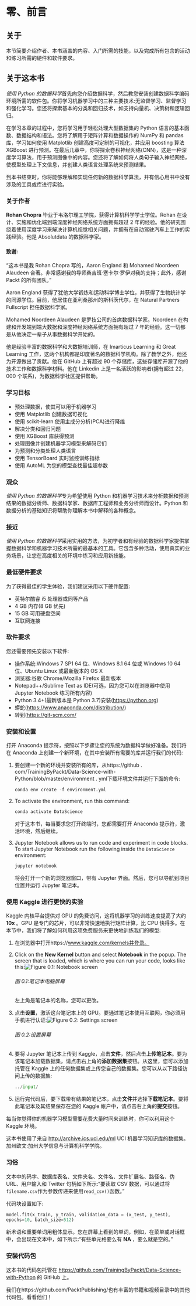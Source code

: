 

# 零、前言

## 关于

本节简要介绍作者、本书涵盖的内容、入门所需的技能，以及完成所有包含的活动和练习所需的硬件和软件要求。

## 关于这本书

*使用 Python 的数据科学*首先向您介绍数据科学，然后教您安装创建数据科学编码环境所需的软件包。你将学习机器学习中的三种主要技术:无监督学习、监督学习和强化学习。您还将探索基本的分类和回归技术，如支持向量机、决策树和逻辑回归。

在学习本章的过程中，您将学习用于轻松处理大型数据集的 Python 语言的基本函数、数据结构和语法。您将了解用于矩阵计算和数据操作的 NumPy 和 pandas 库，学习如何使用 Matplotlib 创建高度可定制的可视化，并应用 boosting 算法 XGBoost 进行预测。在最后几章中，你将探索卷积神经网络(CNN)，这是一种深度学习算法，用于预测图像中的内容。您还将了解如何将人类句子输入神经网络，使模型处理上下文信息，并创建人类语言处理系统来预测结果。

到本书结束时，你将能够理解和实现任何新的数据科学算法，并有信心用书中没有涉及的工具或库进行实验。

### 关于作者

**Rohan Chopra** 毕业于韦洛尔理工学院，获得计算机科学学士学位。Rohan 在设计、实施和优化端到端深度神经网络系统方面拥有超过 2 年的经验。他的研究围绕着使用深度学习来解决计算机视觉相关问题，并拥有在自动驾驶汽车上工作的实践经验。他是 Absolutdata 的数据科学家。

#### 致谢:

“这本书是我 Rohan Chopra 写的，Aaron England 和 Mohamed Noordeen Alaudeen 合著。非常感谢我的导师桑吉班·塞卡尔·罗伊对我的支持；此外，感谢 Packt 的所有团队。”

Aaron England 获得了犹他大学锻炼和运动科学博士学位，并获得了生物统计学的同源学位。目前，他居住在亚利桑那州的斯科茨代尔，在 Natural Partners Fullscript 担任数据科学家。

Mohamed Noordeen Alaudeen 是罗技公司的首席数据科学家。Noordeen 在构建和开发端到端大数据和深度神经网络系统方面拥有超过 7 年的经验。这一切都是从他决定一辈子从事数据科学开始的。

他是经验丰富的数据科学和大数据培训师，在 Imarticus Learning 和 Great Learning 工作，这两个机构都是印度著名的数据科学机构。除了教学之外，他还为开源做出了贡献。他在 GitHub 上有超过 90 个存储库，这些存储库开源了他的技术工作和数据科学材料。他在 Linkedin 上是一名活跃的影响者(拥有超过 22，000 个联系)，为数据科学社区提供帮助。

### 学习目标

*   预处理数据，使其可以用于机器学习
*   使用 Matplotlib 创建数据可视化
*   使用 scikit-learn 使用主成分分析(PCA)进行降维
*   解决分类和回归问题
*   使用 XGBoost 库获得预测
*   处理图像并创建机器学习模型来解码它们
*   为预测和分类处理人类语言
*   使用 TensorBoard 实时监控训练指标
*   使用 AutoML 为您的模型查找最佳超参数

### 观众

*使用 Python 的数据科学*专为希望使用 Python 和机器学习技术来分析数据和预测结果的数据分析师、数据科学家、数据库工程师和业务分析师而设计。Python 和数据分析的基础知识将帮助你理解本书中解释的各种概念。

### 接近

*使用 Python 的数据科学*采用实用的方法，为初学者和有经验的数据科学家提供掌握数据科学和机器学习技术所需的最基本的工具。它包含多种活动，使用真实的业务场景，让您在高度相关的环境中练习和应用新技能。

### 最低硬件要求

为了获得最佳的学生体验，我们建议采用以下硬件配置:

*   英特尔酷睿 i5 处理器或同等产品
*   4 GB 内存(8 GB 优先)
*   15 GB 可用硬盘空间
*   互联网连接

### 软件要求

您还需要预先安装以下软件:

*   操作系统:Windows 7 SP1 64 位、Windows 8.1 64 位或 Windows 10 64 位、Ubuntu Linux 或最新版本的 OS X
*   浏览器:谷歌 Chrome/Mozilla Firefox 最新版本
*   Notepad++/Sublime Text as IDE(可选，因为您可以在浏览器中使用 Jupyter Notebook 练习所有内容)
*   Python 3.4+(最新版本是 Python 3.7)安装(https://python.org)
*   蟒蛇(https://www.anaconda.com/distribution/)
*   转到(https://git-scm.com/

### 安装和设置

打开 Anaconda 提示符，按照以下步骤让您的系统为数据科学做好准备。我们将在 Anaconda 上创建一个新环境，在其中安装所有需要的库并运行我们的代码:

1.  要创建一个新的环境并安装所有的库，从https://github . com/TrainingByPackt/Data-Science-with-Python/blob/master/environment . yml下载环境文件并运行下面的命令:

    ```py
    conda env create -f environment.yml
    ```

2.  To activate the environment, run this command:

    ```py
    conda activate DataScience
    ```

    对于这本书，每当要求您打开终端时，您都需要打开 Anaconda 提示符，激活环境，然后继续。

3.  Jupyter Notebook allows us to run code and experiment in code blocks. To start Jupyter Notebook run the following inside the `DataScience` environment:

    ```py
    jupyter notebook
    ```

    将会打开一个新的浏览器窗口，带有 Jupyter 界面。然后，您可以导航到项目位置并运行 Jupyter 笔记本。

### 使用 Kaggle 进行更快的实验

Kaggle 内核平台提供对 GPU 的免费访问，这将机器学习的训练速度提高了大约 **10x** 。GPU 是专门的芯片，可以非常快速地执行矩阵计算，比 CPU 快得多。在本节中，我们将了解如何利用这项免费服务来更快地训练我们的模型:

1.  在浏览器中打开https://www.kaggle.com/kernels并登录。
2.  Click on the **New Kernel** button and select **Notebook** in the popup. The screen that is loaded, which is where you can run your code, looks like this:![Figure 0.1: Notebook screen](img/Image45375.jpg)

    ###### 图 0.1:笔记本电脑屏幕

    左上角是笔记本的名称，您可以更改。

3.  点击**设置**，激活这台笔记本上的 GPU。要通过笔记本使用互联网，你必须用手机进行认证:![Figure 0.2: Settings screen
    ](img/Image45383.jpg)

    ###### 图 0.2:设置屏幕

4.  要将 Jupyter 笔记本上传到 Kaggle，点击**文件**，然后点击**上传笔记本**。要为该笔记本加载数据集，请点击右上角的**添加数据集**按钮。从这里，您可以添加托管在 Kaggle 上的任何数据集或上传您自己的数据集。您可以从以下路径访问上传的数据集:

    ```py
    ../input/
    ```

5.  运行完代码后，要下载带有结果的笔记本，点击**文件**并选择**下载笔记本**。要将此笔记本及其结果保存在您的 Kaggle 帐户中，请点击右上角的**提交**按钮。

每当你觉得你的机器学习模型需要花费大量时间来训练时，你可以利用这个 Kaggle 环境。

这本书使用了来自 http://archive.ics.uci.edu/ml UCI 机器学习知识库的数据集。加州欧文:加州大学信息与计算机科学学院。

### 习俗

文本中的码字、数据库表名、文件夹名、文件名、文件扩展名、路径名、伪 URL、用户输入和 Twitter 句柄如下所示:“要读取 CSV 数据，可以通过将`filename.csv`作为参数传递来使用`read_csv()`函数。”

代码块设置如下:

```py
model.fit(x_train, y_train, validation_data = (x_test, y_test), 
epochs=10, batch_size=512)
```

新术语和重要单词用粗体显示。您在屏幕上看到的单词，例如，在菜单或对话框中，会出现在文本中，如下所示:“有些单元格要么有 **NA** ，要么就是空的。”

### 安装代码包

这本书的代码包托管在 https://github.com/TrainingByPackt/Data-Science-with-Python 的 GitHub 上。

我们在https://github.com/PacktPublishing/也有丰富的书籍和视频目录中的其他代码包。看看他们！